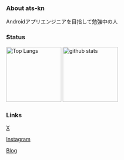 ### About ats-kn
Androidアプリエンジニアを目指して勉強中の人

### Status
<p align="left"> 
  <img alt="Top Langs" height="150px" src="https://github-readme-stats.vercel.app/api/top-langs/?username=ats-kn&layout=donut&show_icons=true&theme=highcontrast&title_color=79ff97" />
  <img alt="github stats" height="150px" src="https://github-readme-stats.vercel.app/api?username=ats-kn&rank_icon=github&theme=highcontrast&title_color=79ff97" />
</p>

### Links
[X](https://twitter.com/o_ats_o)

[Instagram](https://www.instagram.com/k_a_0214_/)

[Blog]([/AboutMe.md](https://sizu.me/o_ats_o)https://sizu.me/o_ats_o)

